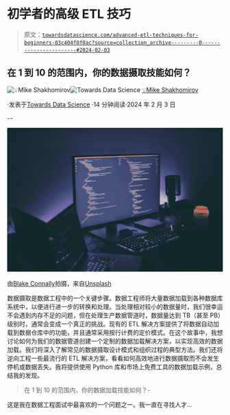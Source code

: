 # 初学者的高级 ETL 技巧

> 原文：[`towardsdatascience.com/advanced-etl-techniques-for-beginners-03c404f0f0ac?source=collection_archive---------0-----------------------#2024-02-03`](https://towardsdatascience.com/advanced-etl-techniques-for-beginners-03c404f0f0ac?source=collection_archive---------0-----------------------#2024-02-03)

## 在 1 到 10 的范围内，你的数据摄取技能如何？

[](https://mshakhomirov.medium.com/?source=post_page---byline--03c404f0f0ac--------------------------------)![💡Mike Shakhomirov](https://mshakhomirov.medium.com/?source=post_page---byline--03c404f0f0ac--------------------------------)[](https://towardsdatascience.com/?source=post_page---byline--03c404f0f0ac--------------------------------)![Towards Data Science](https://towardsdatascience.com/?source=post_page---byline--03c404f0f0ac--------------------------------) [💡Mike Shakhomirov](https://mshakhomirov.medium.com/?source=post_page---byline--03c404f0f0ac--------------------------------)

·发表于[Towards Data Science](https://towardsdatascience.com/?source=post_page---byline--03c404f0f0ac--------------------------------) ·14 分钟阅读·2024 年 2 月 3 日

--

![](img/93a1d86b6ee30e8f553af64221b5df98.png)

由[Blake Connally](https://unsplash.com/@blakeconnally?utm_source=medium&utm_medium=referral)拍摄，来自[Unsplash](https://unsplash.com/?utm_source=medium&utm_medium=referral)

数据摄取是数据工程中的一个关键步骤。数据工程师将大量数据加载到各种数据库系统中，以便进行进一步的转换和处理。当处理相对较小的数据量时，我们很幸运不会遇到内存不足的问题，但在处理生产数据管道时，数据量达到 TB（甚至 PB）级别时，通常会变成一个真正的挑战。现有的 ETL 解决方案提供了将数据自动加载到数据仓库中的功能，并且通常采用按行计费的定价模式。在这个故事中，我想讨论如何为我们的数据管道创建一个定制的数据加载解决方案，以实现高效的数据加载。我们将深入了解常见的数据摄取设计模式和组织过程的典型方法。我们还将逆向工程一些最流行的 ETL 解决方案，看看如何高效地进行数据摄取而不会发生停机或数据丢失。我将提供使用 Python 库和市场上免费工具的数据加载示例，总结我的发现。

> 在 1 到 10 的范围内，你的数据加载技能如何？-

这是我在数据工程面试中最喜欢的一个问题之一。我一直在寻找人才…
